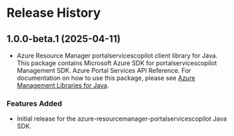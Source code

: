 # Release History

## 1.0.0-beta.1 (2025-04-11)

- Azure Resource Manager portalservicescopilot client library for Java. This package contains Microsoft Azure SDK for portalservicescopilot Management SDK. Azure Portal Services API Reference. For documentation on how to use this package, please see [Azure Management Libraries for Java](https://aka.ms/azsdk/java/mgmt).
### Features Added

- Initial release for the azure-resourcemanager-portalservicescopilot Java SDK.
